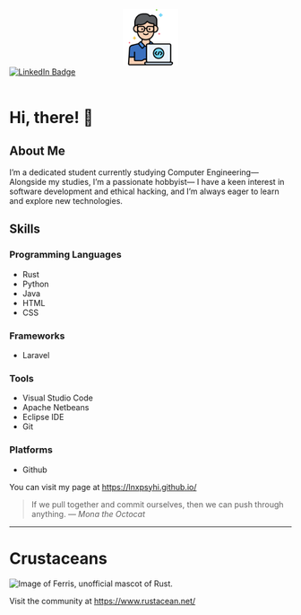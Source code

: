 <div align="center">
   <img alt="programmer" src="programmer.png" width="100">
</div>
<div id="badges">
  <a href="https://www.linkedin.com/in/rommel-matic-267528327?lipi=urn%3Ali%3Apage%3Ad_flagship3_profile_view_base_contact_details%3BfXzhwG%2B0RDOCLqo1%2FXv%2FOg%3D%3D">
    <img src="https://img.shields.io/badge/LinkedIn-blue?style=for-the-badge&logo=linkedin&logoColor=white" alt="LinkedIn Badge"/>
  </a>
</div>
<img src="https://komarev.com/ghpvc/?username=lnxpsyhi&style=flat-square&color=#800080" alt=""/>

# Hi, there! :wave:

## About Me
I’m a dedicated student currently studying Computer Engineering—
 Alongside my studies, I’m a passionate hobbyist—
I have a keen interest in software development and ethical hacking,
and I’m always eager to learn and explore new technologies.

## Skills

### Programming Languages
- Rust
- Python
- Java
- HTML
- CSS

### Frameworks
- Laravel
  
### Tools
- Visual Studio Code
- Apache Netbeans
- Eclipse IDE
- Git

### Platforms
- Github

You can visit my page at https://lnxpsyhi.github.io/

> If we pull together and commit ourselves, then we can push through anything.
— *Mona the Octocat*

---

# Crustaceans
<picture>
   <source media="(prefers-color-scheme: light)" srcset="https://www.rustacean.net/assets/rustacean-orig-noshadow.svg">
   <img alt="Image of Ferris, unofficial mascot of Rust." width="100" height="100">
</picture>

Visit the community at https://www.rustacean.net/

<!-- TO DO: add more details about me later -->
